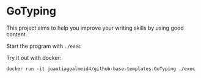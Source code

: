 # GoTyping

This project aims to help you improve your writing skills by using good content.

Start the program with `./exec`

Try it out with docker:
```shell
docker run -it joaotiagoalmeid4/github-base-templates:GoTyping ./exec
```